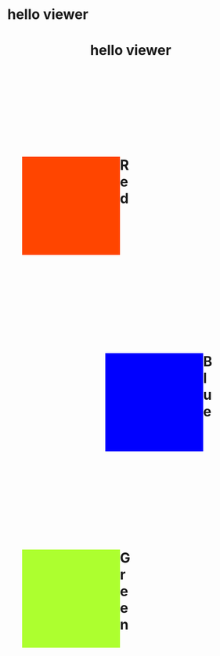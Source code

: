 <h1> hello viewer </h1>

<style>
.h1{
  border: 20px;
}
  .one{
    background-color: orangered;
    height: 200px;
    width:200px;
    position: relative;
    left: 30px;
  }
  .two{
    background-color: blue;
    height: 200px;
    width: 200px;
    position: relative;
    left: 200px;
  }
  .three{
    background-color: greenyellow;
    height: 200px;
    width: 200px;
    position: relative;
   left: 30px;
  }

  .one h1{
    margin: 200px;
  }
    .two h1 {
    margin: 200px; 
  }
    .three h1 {
    margin: 200px;
  }
</style>


<center>
  <h1> hello viewer </h1>
</center>
<div class="one">
  <h1>Red</h1>
</div>
<div class="two">
 <h1>Blue</h1>
</div>
<div class="three">
  <h1> Green</h1>
</div>
